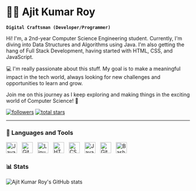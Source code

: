 # 🏄‍♂️ Ajit Kumar Roy

**`Digital Craftsman (Developer/Programmer)`**

Hi! I'm, a 2nd-year Computer Science Engineering student. Currently, I'm diving into Data Structures and Algorithms using Java. I'm also getting the hang of Full Stack Development, having started with HTML, CSS, and JavaScript.

💻 I'm really passionate about this stuff. My goal is to make a meaningful impact in the tech world, always looking for new challenges and opportunities to learn and grow.

Join me on this journey as I keep exploring and making things in the exciting world of Computer Science! 🚀

   <p align="left">
      <a href="https://github.com/AjitKumarRoy?tab=followers">
         <img alt="followers" title="Follow me on Github" src="https://custom-icon-badges.demolab.com/github/followers/AjitKumarRoy?color=236ad3&labelColor=1155ba&style=for-the-badge&logo=person-add&label=Follow&logoColor=white"/></a>
      <a href="https://github.com/AjitKumarRoy?tab=repositories&sort=stargazers">
         <img alt="total stars" title="Total stars on GitHub" src="https://custom-icon-badges.demolab.com/github/stars/AjitKumarRoy?color=55960c&style=for-the-badge&labelColor=488207&logo=star"/></a>
   </p>

---

### 🧰 Languages and Tools

<img align="left" alt="Java" width="30px" style="padding-right:10px;" src="https://cdn.jsdelivr.net/gh/devicons/devicon/icons/java/java-original.svg"/>
<img align="left" alt="Git" width="30px" style="padding-right:10px;" src="https://cdn.jsdelivr.net/gh/devicons/devicon/icons/git/git-original.svg" />
<img align="left" alt="Linux" width="30px" style="padding-right:10px;" src="https://cdn.jsdelivr.net/gh/devicons/devicon/icons/linux/linux-original.svg" />
<img align="left" alt="HTML" width="30px" style="padding-right:10px;" src="https://cdn.jsdelivr.net/gh/devicons/devicon/icons/html5/html5-plain.svg" />
<img align="left" alt="CSS" width="30px" style="padding-right:10px;" src="https://cdn.jsdelivr.net/gh/devicons/devicon/icons/css3/css3-plain.svg" />
<img align="left" alt="JavaScript" width="30px" style="padding-right:10px;" src="https://cdn.jsdelivr.net/gh/devicons/devicon/icons/javascript/javascript-plain.svg" />
<img align="left" alt="GitHub" width="30px" style="padding-right:10px;" src="https://cdn.jsdelivr.net/gh/devicons/devicon/icons/github/github-original.svg" />
<img align="left" alt="Bash" width="30px" style="padding-right:10px;" src="https://cdn.jsdelivr.net/gh/devicons/devicon/icons/bash/bash-original.svg" />
<br />

#

### 📊 Stats

![Ajit Kumar Roy's GitHub stats](https://github-readme-stats.vercel.app/api?username=AjitKumarRoy&show_icons=true&theme=gruvbox)

<!-- ![GitHub Streak](https://streak-stats.demolab.com?user=ForrestKnight&theme=gruvbox&border_radius=4.5) -->


